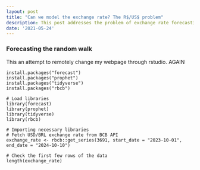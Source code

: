 ```yaml
---
layout: post
title: "Can we model the exchange rate? The R$/US$ problem"
description: This post addresses the problem of exchange rate forecasting.
date: '2021-05-24'
---
```



### Forecasting the random walk

This an attempt to remotely change my webpage through rstudio. AGAIN

```{r}
install.packages("forecast")
install.packages("prophet")
install.packages("tidyverse")
install.packages("rbcb")

# Load libraries
library(forecast)
library(prophet)
library(tidyverse)
library(rbcb)

```





```{r}
# Importing necessary libraries
# Fetch USD/BRL exchange rate from BCB API
exchange_rate <- rbcb::get_series(3691, start_date = "2023-10-01", end_date = "2024-10-10")

# Check the first few rows of the data
length(exchange_rate)


```


